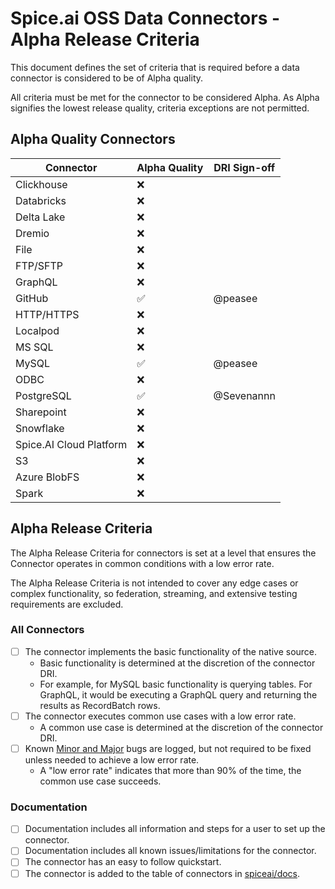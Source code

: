 # Spice.ai OSS Data Connectors - Alpha Release Criteria

This document defines the set of criteria that is required before a data connector is considered to be of Alpha quality.

All criteria must be met for the connector to be considered Alpha. As Alpha signifies the lowest release quality, criteria exceptions are not permitted.

## Alpha Quality Connectors

| Connector               | Alpha Quality | DRI Sign-off |
| ----------------------- | ------------- | ------------ |
| Clickhouse              | ❌            |              |
| Databricks              | ❌            |              |
| Delta Lake              | ❌            |              |
| Dremio                  | ❌            |              |
| File                    | ❌            |              |
| FTP/SFTP                | ❌            |              |
| GraphQL                 | ❌            |              |
| GitHub                  | ✅            | @peasee      |
| HTTP/HTTPS              | ❌            |              |
| Localpod                | ❌            |              |
| MS SQL                  | ❌            |              |
| MySQL                   | ✅            | @peasee      |
| ODBC                    | ❌            |              |
| PostgreSQL              | ✅            | @Sevenannn   |
| Sharepoint              | ❌            |              |
| Snowflake               | ❌            |              |
| Spice.AI Cloud Platform | ❌            |              |
| S3                      | ❌            |              |
| Azure BlobFS            | ❌            |              |
| Spark                   | ❌            |              |

## Alpha Release Criteria

The Alpha Release Criteria for connectors is set at a level that ensures the Connector operates in common conditions with a low error rate.

The Alpha Release Criteria is not intended to cover any edge cases or complex functionality, so federation, streaming, and extensive testing requirements are excluded.

### All Connectors

- [ ] The connector implements the basic functionality of the native source.
  - Basic functionality is determined at the discretion of the connector DRI.
  - For example, for MySQL basic functionality is querying tables. For GraphQL, it would be executing a GraphQL query and returning the results as RecordBatch rows.
- [ ] The connector executes common use cases with a low error rate.
  - A common use case is determined at the discretion of the connector DRI.
- [ ] Known [Minor and Major](../definitions.md) bugs are logged, but not required to be fixed unless needed to achieve a low error rate.
  - A "low error rate" indicates that more than 90% of the time, the common use case succeeds.

### Documentation

- [ ] Documentation includes all information and steps for a user to set up the connector.
- [ ] Documentation includes all known issues/limitations for the connector.
- [ ] The connector has an easy to follow quickstart.
- [ ] The connector is added to the table of connectors in [spiceai/docs](https://github.com/spiceai/docs).
